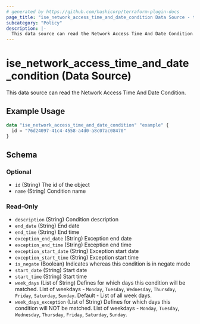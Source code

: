 ```yaml
---
# generated by https://github.com/hashicorp/terraform-plugin-docs
page_title: "ise_network_access_time_and_date_condition Data Source - terraform-provider-ise"
subcategory: "Policy"
description: |-
  This data source can read the Network Access Time And Date Condition.
---
```


# ise_network_access_time_and_date_condition (Data Source)

This data source can read the Network Access Time And Date Condition.

## Example Usage

```terraform
data "ise_network_access_time_and_date_condition" "example" {
  id = "76d24097-41c4-4558-a4d0-a8c07ac08470"
}
```

<!-- schema generated by tfplugindocs -->
## Schema

### Optional

- `id` (String) The id of the object
- `name` (String) Condition name

### Read-Only

- `description` (String) Condition description
- `end_date` (String) End date
- `end_time` (String) End time
- `exception_end_date` (String) Exception end date
- `exception_end_time` (String) Exception end time
- `exception_start_date` (String) Exception start date
- `exception_start_time` (String) Exception start time
- `is_negate` (Boolean) Indicates whereas this condition is in negate mode
- `start_date` (String) Start date
- `start_time` (String) Start time
- `week_days` (List of String) Defines for which days this condition will be matched. List of weekdays - `Monday`, `Tuesday`, `Wednesday`, `Thursday`, `Friday`, `Saturday`, `Sunday`. Default - List of all week days.
- `week_days_exception` (List of String) Defines for which days this condition will NOT be matched. List of weekdays - `Monday`, `Tuesday`, `Wednesday`, `Thursday`, `Friday`, `Saturday`, `Sunday`.
